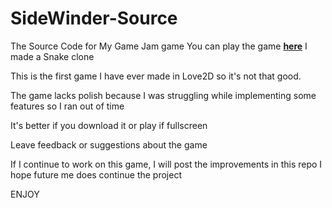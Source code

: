# SideWinder-Source
The Source Code for My Game Jam game
You can play the game [**here**](https://daddypl.itch.io/sidewinder)
I made a Snake clone

This is the first game I have ever made in Love2D so it's not that good.

The game lacks polish because I was struggling while implementing some features so I ran out of time

It's better if you download it or play if fullscreen

Leave feedback or suggestions about the game

If I continue to work on this game, I will post the improvements in this repo
I hope future me does continue the project

ENJOY


